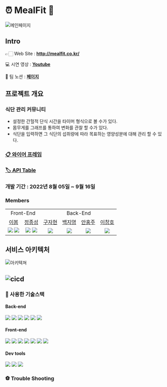 # ⏰ **MealFit** 💪

![메인페이지](https://user-images.githubusercontent.com/97043760/190027130-1c4efbda-aea5-41ff-8c7b-7b8425f9e5f6.png)


## Intro

👉🏻 Web Site : **http://mealfit.co.kr/**  

💻 시연 영상 : 
[**Youtube**](https://)  

🔗 팀 노션 : [**페이지**](https://www.notion.so/mealfit/71bb3a54c8cf43d2975dc8acbde1ddfb)  


## 프로젝트 개요
### 식단 관리 커뮤니티
- 설정한 간헐적 단식 시간을 타이머 형식으로 볼 수가 있다.
- 몸무게를 그래프를 통하여 변화를 관찰 할 수가 있다.
- 식단을 입력하면 그 식단의 섭취량에 따라 목표하는 영양성분에 대해 관리 할 수 있다.


### [**📋 와이어 프레임**](https://www.notion.so/mealfit/99-1-Keukppock-MealFit-0b5590c999274a9ba1271e85774778fd#44d92648e1f6465e927f4116592c18c6)  

### [**🏷 API Table**](https://www.notion.so/mealfit/99-1-Keukppock-MealFit-0b5590c999274a9ba1271e85774778fd#ec54c369f1ad46608ce71656df6ddbf8)

### 개발 기간 : 2022년 8월 05일 ~ 9월 16일

### Members

<table style="text-align: center">
  <tr>
    <td colspan="2">Front-End</td>
    <td colspan="4">Back-End</td>
  </tr>
  <tr>
    <td><a href="https://github.com/bom-Lee">이봄</a></td>
    <td><a href="https://github.com/JJSEONG">정종성</a></td>
    <td><a href="https://github.com/9JaHyun">구자현</a></td>
    <td><a href="https://github.com/catgirl0313">백지영</a></td>
    <td><a href="https://github.com/hongju22">안홍주</a></td>
    <td><a href="https://github.com/chlee1234">이창호</a></td>
  </tr>
  <tr>
    <td><img src="https://img.shields.io/badge/React-61DAFB?style=flat-square&logo=React&logoColor=white"/>
    <img src="https://img.shields.io/badge/%F0%9F%8E%A8-designer-yellow"></td>
    <td><img src="https://img.shields.io/badge/React-61DAFB?style=flat-square&logo=React&logoColor=white"/>
    <img src="https://img.shields.io/badge/%F0%9F%8E%A8-designer-yellow"></td>
    <td><img src="https://img.shields.io/badge/Springboot-6DB33F?style=flat-square&logo=Springboot&logoColor=white"/></td>
    <td><img src="https://img.shields.io/badge/Springboot-6DB33F?style=flat-square&logo=Springboot&logoColor=white"/></td>
    <td><img src="https://img.shields.io/badge/Springboot-6DB33F?style=flat-square&logo=Springboot&logoColor=white"/></td>
    <td><img src="https://img.shields.io/badge/Springboot-6DB33F?style=flat-square&logo=Springboot&logoColor=white"/></td>
</table>




## 서비스 아키텍처

![아키텍쳐](https://user-images.githubusercontent.com/97043760/190024325-c7c82839-378e-494f-8fd4-157cfdcac920.png)

![cicd](https://user-images.githubusercontent.com/97043760/190021299-5470c21f-3ef8-43b8-ab3d-d16a782daf41.png)
---
### **🔨 사용한 기술스택**


#### **Back-end**  
<img src="https://camo.githubusercontent.com/92407fc26e09271d8137b8aaf1585b266f04046b96f1564dfe5a69f146e21301/68747470733a2f2f696d672e736869656c64732e696f2f62616467652f4a57542d3030303030303f7374796c653d666f722d7468652d6261646765266c6f676f3d4a534f4e253230776562253230746f6b656e73266c6f676f436f6c6f723d7768697465" /> <img src="https://camo.githubusercontent.com/7473d140f66003ad4a8053a8b462b32097303a202cc819827e5f8fd82171e61f/68747470733a2f2f696d672e736869656c64732e696f2f62616467652f537072696e67626f6f742d34373f7374796c653d666f722d7468652d6261646765266c6f676f3d537072696e67626f6f74266c6f676f436f6c6f723d7768697465" /> <img src="https://camo.githubusercontent.com/a4a4a017a5d519d7c4ce2a3cd3d2194fb7af4b1ca424850784565007c2acc7d8/68747470733a2f2f696d672e736869656c64732e696f2f62616467652f4d7953514c2d3030354338343f7374796c653d666f722d7468652d6261646765266c6f676f3d6d7973716c266c6f676f436f6c6f723d7768697465" /> <img src="https://camo.githubusercontent.com/3cc8eb3e3705250f3d4e19adcb36c55563d37cb19e8fc0792a0fc07a4e6e2e91/68747470733a2f2f696d672e736869656c64732e696f2f62616467652f416d617a6f6e5f4157532d4646393930303f7374796c653d666f722d7468652d6261646765266c6f676f3d616d617a6f6e617773266c6f676f436f6c6f723d7768697465" /> <img src="https://camo.githubusercontent.com/ebd60befd49443c14417baff1700c7887f1a3c9c171612b2021a24c597e4b2ea/68747470733a2f2f696d672e736869656c64732e696f2f62616467652f72656469732d2532334444303033312e7376673f7374796c653d666f722d7468652d6261646765266c6f676f3d7265646973266c6f676f436f6c6f723d7768697465" /> <img src="https://img.shields.io/badge/Vaadin-00B4F0?style=for-the-badge&logo=appveyor&logo=Vaadin&logoColor=white" />  

#### **Front-end**
<img src="https://camo.githubusercontent.com/f6daa352b28199320a11f606bbe66f4b34b353af61e4ad091062b88c4d147c60/68747470733a2f2f696d672e736869656c64732e696f2f62616467652f6a6176617363726970742d4637444631453f7374796c653d666f722d7468652d6261646765266c6f676f3d6a617661736372697074266c6f676f436f6c6f723d7768697465" /> <img src="https://camo.githubusercontent.com/c669563d996f1f513e7395681cc8409851b335b12adda8fffc3391e8f46ea2dc/68747470733a2f2f696d672e736869656c64732e696f2f62616467652f72656163742d3631444146423f7374796c653d666f722d7468652d6261646765266c6f676f3d7265616374266c6f676f436f6c6f723d7768697465" /> <img src="https://camo.githubusercontent.com/5c8bad2196530bd24d885652615ce6198f87908e981e2727ba7b9f613261116f/68747470733a2f2f696d672e736869656c64732e696f2f62616467652f52656475782d3736344142433f7374796c653d666f722d7468652d6261646765266c6f676f3d5265647578266c6f676f436f6c6f723d7768697465" /> <img src="https://camo.githubusercontent.com/d1a61dccdba51c4d1ff3306fe00404de9162915d282bade8ef91b992f84ebd35/68747470733a2f2f696d672e736869656c64732e696f2f62616467652f6373732d3135373242363f7374796c653d666f722d7468652d6261646765266c6f676f3d63737333266c6f676f436f6c6f723d7768697465" /> <img src="https://camo.githubusercontent.com/6059e99dbfb4fb6ef8559d94607d012469459779063f3fc4b7b92d77e90ae827/68747470733a2f2f696d672e736869656c64732e696f2f62616467652f7374796c656420636f6d706f6e656e74732d4442373039333f7374796c653d666f722d7468652d6261646765266c6f676f3d7374796c65642d636f6d706f6e656e7473266c6f676f436f6c6f723d7768697465" /> <img src="https://camo.githubusercontent.com/34ad999786f3f76cc390c3212307a4bbc53e9829c4185c0c0625e364f5e3538e/68747470733a2f2f696d672e736869656c64732e696f2f62616467652f4178696f732d3138313731373f7374796c653d666f722d7468652d6261646765266c6f676f3d676974687562266c6f676f436f6c6f723d7768697465" /> <img src="https://camo.githubusercontent.com/f5e36b504a7091d22de49844ec28d7b50723774c367b6133fb25dd73e4876b92/68747470733a2f2f696d672e736869656c64732e696f2f62616467652f416d617a6f6e2053332d3536394133313f7374796c653d666f722d7468652d6261646765266c6f676f3d416d617a6f6e205333266c6f676f436f6c6f723d7768697465" />  

#### **Dev tools**
<img src="https://camo.githubusercontent.com/a0484e6383e852e622da1e934b7724921ab9b69d69246d90f899424b01f6deb1/68747470733a2f2f696d672e736869656c64732e696f2f62616467652f56697375616c25323053747564696f253230436f64652d3030373864372e7376673f7374796c653d666f722d7468652d6261646765266c6f676f3d76697375616c2d73747564696f2d636f6465266c6f676f436f6c6f723d7768697465" /> <img src="https://camo.githubusercontent.com/ec0d32e85caf4723d5182a75338c89f85a2c3679aed0c46c9ee9fd1c8dc2a316/68747470733a2f2f696d672e736869656c64732e696f2f62616467652f6769742d2532334630353033332e7376673f7374796c653d666f722d7468652d6261646765266c6f676f3d676974266c6f676f436f6c6f723d7768697465" /> <img src="https://img.shields.io/badge/Vaadin-00B4F0?style=for-the-badge&logo=appveyor" />  

### **⚽ Trouble Shooting**
